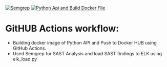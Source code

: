 [![Semgrep](https://github.com/yogi0001122/githubactions/actions/workflows/semgrep.yml/badge.svg?branch=master)](https://github.com/yogi0001122/githubactions/actions/workflows/semgrep.yml)
[![Python Api and Build Docker File](https://github.com/yogi0001122/githubactions/actions/workflows/ci.yml/badge.svg)](https://github.com/yogi0001122/githubactions/actions/workflows/ci.yml)
# GitHUB Actions workflow: 
- Building docker image of Python API and Push to Docker HUB using GitHub Actions.  
- Used Semgrep for SAST Analysis and load SAST findings to ELK using elk_load.py
